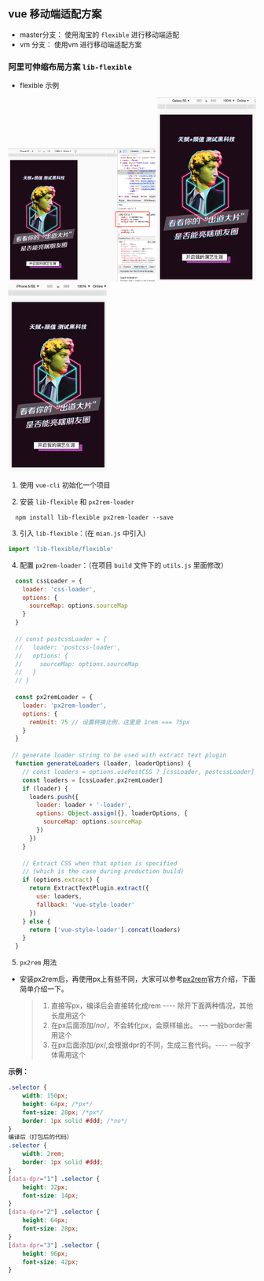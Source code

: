 ## vue 移动端适配方案

- master分支： 使用淘宝的 `flexible` 进行移动端适配
- vm 分支： 使用vm 进行移动端适配方案

### 阿里可伸缩布局方案 `lib-flexible`

- flexible 示例 </br>
<img src="./static/flex-6.png" width = 300>
<img src="./static/flex-s5.png" width = 200>
<img src="./static/flex-5.png" width = 200>

1. 使用 `vue-cli` 初始化一个项目

2. 安装 `lib-flexible` 和 `px2rem-loader`
```
  npm install lib-flexible px2rem-loader --save
```

3. 引入 `lib-flexible`：(在 `mian.js` 中引入)
```javascript
import 'lib-flexible/flexible'
```
4. 配置 `px2rem-loader`：（在项目 `build` 文件下的 `utils.js` 里面修改）
```javascript
  const cssLoader = {
    loader: 'css-loader',
    options: {
      sourceMap: options.sourceMap
    }
  }

  // const postcssLoader = {
  //   loader: 'postcss-loader',
  //   options: {
  //     sourceMap: options.sourceMap
  //   }
  // }

  const px2remLoader = {
    loader: 'px2rem-loader',
    options: {
      remUnit: 75 // 设置转换比例，这里是 1rem === 75px
    }
  } 

 // generate loader string to be used with extract text plugin
  function generateLoaders (loader, loaderOptions) {
    // const loaders = options.usePostCSS ? [cssLoader, postcssLoader] : [cssLoader]
    const loaders = [cssLoader,px2remLoader]
    if (loader) {
      loaders.push({
        loader: loader + '-loader',
        options: Object.assign({}, loaderOptions, {
          sourceMap: options.sourceMap
        })
      })
    }

    // Extract CSS when that option is specified
    // (which is the case during production build)
    if (options.extract) {
      return ExtractTextPlugin.extract({
        use: loaders,
        fallback: 'vue-style-loader'
      })
    } else {
      return ['vue-style-loader'].concat(loaders)
    }
  }
```
5. `px2rem` 用法
- 安装px2rem后，再使用px上有些不同，大家可以参考[px2rem](https://www.npmjs.com/package/px2rem)官方介绍，下面简单介绍一下。

  >1. 直接写px，编译后会直接转化成rem ---- 除开下面两种情况，其他长度用这个
  >2. 在px后面添加/*no*/，不会转化px，会原样输出。 --- 一般border需用这个
  >3. 在px后面添加/*px*/,会根据dpr的不同，生成三套代码。---- 一般字体需用这个 

**示例：**
```css
.selector {
    width: 150px;
    height: 64px; /*px*/
    font-size: 28px; /*px*/
    border: 1px solid #ddd; /*no*/
}
编译后（打包后的代码）
.selector {
    width: 2rem;
    border: 1px solid #ddd;
}
[data-dpr="1"] .selector {
    height: 32px;
    font-size: 14px;
}
[data-dpr="2"] .selector {
    height: 64px;
    font-size: 28px;
}
[data-dpr="3"] .selector {
    height: 96px;
    font-size: 42px;
}
```
